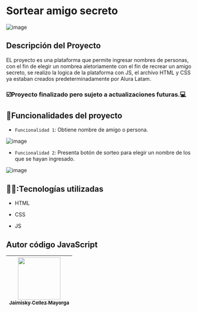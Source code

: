<h1>Sortear amigo secreto</h1>

![image](https://github.com/user-attachments/assets/108771db-269b-4cc9-ba8e-53425e53b166)

<h2>Descripción del Proyecto</h2>
<p>EL proyecto es una plataforma que permite ingresar nombres de personas, con el fin de elegir un nombrea aletoriamente con el fin de recrear un amigo secreto, se realizo la logica de la plataforma con JS, el archivo HTML y CSS ya estaban creados predeterminadamente por Alura Latam.</p>

<h3>☑️Proyecto finalizado pero sujeto a actualizaciones futuras.💻</h3>

## :hammer:Funcionalidades del proyecto
- `Funcionalidad 1`: Obtiene nombre de amigo o persona.
  
![image](https://github.com/user-attachments/assets/03f7d001-684e-42bb-9994-e8f760d81114)

- `Funcionalidad 2`: Presenta botón de sorteo para elegir un nombre de los que se hayan ingresado.
  
![image](https://github.com/user-attachments/assets/c1380d60-7971-4a5a-8ca1-1e3a49a473b4)

## 🧑‍💻:Tecnologías utilizadas
- HTML

- CSS

- JS

## Autor código JavaScript

| [<img src="https://avatars.githubusercontent.com/u/179570510?s=96&v=4" width=115><br><sub>Jaimisky Cellez Mayorga</sub>](https://github.com/T4t1n) |
| :---: |


 
